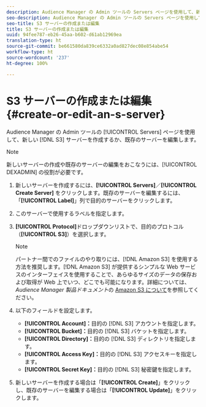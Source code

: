 ```yaml
---
description: Audience Manager の Admin ツールの Servers ページを使用して、新しい S3 サーバーを作成するか、既存のサーバーを編集します。
seo-description: Audience Manager の Admin ツールの Servers ページを使用して、新しい S3 サーバーを作成するか、既存のサーバーを編集します。
seo-title: S3 サーバーの作成または編集
title: S3 サーバーの作成または編集
uuid: 94fee787-eb26-45aa-b602-d61ab12969ea
translation-type: ht
source-git-commit: be661580da839ce6332a0ad827dec08e854abe54
workflow-type: ht
source-wordcount: '237'
ht-degree: 100%

---
```



# S3 サーバーの作成または編集 {#create-or-edit-an-s-server}

Audience Manager の Admin ツールの [!UICONTROL Servers] ページを使用して、新しい [!DNL S3] サーバーを作成するか、既存のサーバーを編集します。

>[!NOTE]
>
>新しいサーバーの作成や既存のサーバーの編集をおこなうには、[!UICONTROL DEXADMIN] の役割が必要です。

1. 新しいサーバーを作成するには、**[!UICONTROL Servers]**／**[!UICONTROL Create Server]** をクリックします。既存のサーバーを編集するには、「**[!UICONTROL Label]**」列で目的のサーバーをクリックします。
1. このサーバーで使用するラベルを指定します。
1. **[!UICONTROL Protocol]**&#x200B;ドロップダウンリストで、目的のプロトコル（**[!UICONTROL S3]**）を選択します。

   >[!NOTE]
   >
   >パートナー間でのファイルのやり取りには、[!DNL Amazon S3] を使用する方法を推奨します。[!DNL Amazon S3] が提供するシンプルな Web サービスのインターフェイスを使用することで、あらゆるサイズのデータの保存および取得が Web 上でいつ、どこでも可能になります。詳細については、*Audience Manager 製品ドキュメント*&#x200B;の [Amazon S3 について](https://docs.adobe.com/content/help/ja-JP/audience-manager/user-guide/reference/amazon-s3.html)を参照してください。

1. 以下のフィールドを設定します。

   * **[!UICONTROL Account]：**&#x200B;目的の [!DNL S3] アカウントを指定します。
   * **[!UICONTROL Bucket]：**&#x200B;目的の [!DNL S3] バケットを指定します。
   * **[!UICONTROL Directory]：**&#x200B;目的の [!DNL S3] ディレクトリを指定します。
   * **[!UICONTROL Access Key]：**&#x200B;目的の [!DNL S3] アクセスキーを指定します。
   * **[!UICONTROL Secret Key]：**&#x200B;目的の [!DNL S3] 秘密鍵を指定します。

1. 新しいサーバーを作成する場合は「**[!UICONTROL Create]**」をクリックし、既存のサーバーを編集する場合は「**[!UICONTROL Update]**」をクリックします。